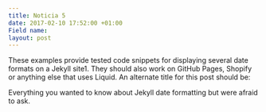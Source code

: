 ```yaml
---
title: Noticia 5
date: 2017-02-10 17:52:00 +01:00
Field name: 
layout: post
---
```


These examples provide tested code snippets for displaying several date formats on a Jekyll site1. They should also work on GitHub Pages, Shopify or anything else that uses Liquid. An alternate title for this post should be:

Everything you wanted to know about Jekyll date formatting but were afraid to ask.